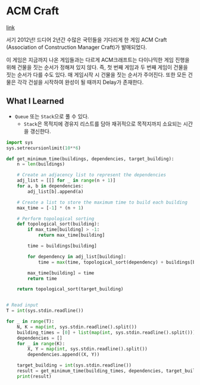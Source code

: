 # ACM Craft

[link](https://www.acmicpc.net/problem/1005)

서기 2012년! 드디어 2년간 수많은 국민들을 기다리게 한 게임 ACM Craft (Association of Construction Manager Craft)가 발매되었다.

이 게임은 지금까지 나온 게임들과는 다르게 ACM크래프트는 다이나믹한 게임 진행을 위해 건물을 짓는 순서가 정해져 있지 않다. 즉, 첫 번째 게임과 두 번째 게임이 건물을 짓는 순서가 다를 수도 있다. 매 게임시작 시 건물을 짓는 순서가 주어진다. 또한 모든 건물은 각각 건설을 시작하여 완성이 될 때까지 Delay가 존재한다.

## What I Learned

- `Queue` 또는 `Stack`으로 풀 수 있다.
  - `Stack`은 목적지에 경유지 리스트를 담아 재귀적으로 목적지까지 소요되는 시간을 갱신한다.

```python
import sys
sys.setrecursionlimit(10**6)

def get_minimum_time(buildings, dependencies, target_building):
    n = len(buildings)

    # Create an adjacency list to represent the dependencies
    adj_list = [[] for _ in range(n + 1)]
    for a, b in dependencies:
        adj_list[b].append(a)

    # Create a list to store the maximum time to build each building
    max_time = [-1] * (n + 1)

    # Perform topological sorting
    def topological_sort(building):
        if max_time[building] > -1:
            return max_time[building]

        time = buildings[building]

        for dependency in adj_list[building]:
            time = max(time, topological_sort(dependency) + buildings[building])

        max_time[building] = time
        return time

    return topological_sort(target_building)


# Read input
T = int(sys.stdin.readline())

for _ in range(T):
    N, K = map(int, sys.stdin.readline().split())
    building_times = [0] + list(map(int, sys.stdin.readline().split()))
    dependencies = []
    for _ in range(K):
        X, Y = map(int, sys.stdin.readline().split())
        dependencies.append((X, Y))

    target_building = int(sys.stdin.readline())
    result = get_minimum_time(building_times, dependencies, target_building)
    print(result)

```
